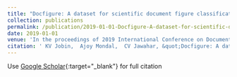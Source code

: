 ```yaml
---
title: "Docfigure: A dataset for scientific document figure classification"
collection: publications
permalink: /publication/2019-01-01-Docfigure-A-dataset-for-scientific-document-figure-classification
date: 2019-01-01
venue: 'In the proceedings of 2019 International Conference on Document Analysis and Recognition Workshops (ICDARW)'
citation: ' KV Jobin,  Ajoy Mondal,  CV Jawahar, &quot;Docfigure: A dataset for scientific document figure classification.&quot; In the proceedings of 2019 International Conference on Document Analysis and Recognition Workshops (ICDARW), 2019.'
---
```

Use [Google Scholar](https://scholar.google.com/scholar?q=Docfigure:+A+dataset+for+scientific+document+figure+classification){:target="_blank"} for full citation